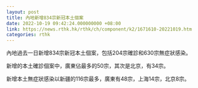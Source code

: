 ```yaml
---
layout: post
title: 內地新增834宗新冠本土個案
date: 2022-10-19 09:42:24.000000000 +08:00
link: https://news.rthk.hk/rthk/ch/component/k2/1671610-20221019.htm
categories: rthk
---
```


內地過去一日新增834宗新冠本土個案，包括204宗確診和630宗無症狀感染。

新增的本土確診個案中，廣東佔最多的50宗，其次是北京，有34宗。

新增本土無症狀感染以新疆的116宗最多，廣東有48宗，上海14宗，北京8宗。
